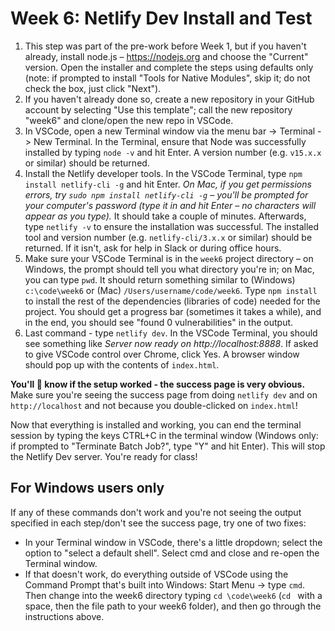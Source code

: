 # Week 6: Netlify Dev Install and Test

1. This step was part of the pre-work before Week 1, but if you haven't already, install node.js – https://nodejs.org and choose the "Current" version. Open the installer and complete the steps using defaults only (note: if prompted to install "Tools for Native Modules", skip it; do not check the box, just click "Next").
1. If you haven't already done so, create a new repository in your GitHub account by selecting "Use this template"; call the new repository "week6" and clone/open the new repo in VSCode.
1. In VSCode, open a new Terminal window via the menu bar -> Terminal -> New Terminal. In the Terminal, ensure that Node was successfully installed by typing `node -v` and hit Enter. A version number (e.g. `v15.x.x` or similar) should be returned.  
1. Install the Netlify developer tools. In the VSCode Terminal, type `npm install netlify-cli -g` and hit Enter. *On Mac, if you get permissions errors, try `sudo npm install netlify-cli -g` – you'll be prompted for your computer's password (type it in and hit Enter – no characters will appear as you type).* It should take a couple of minutes. Afterwards, type `netlify -v` to ensure the installation was successful.  The installed tool and version number (e.g. `netlify-cli/3.x.x` or similar) should be returned.  If it isn't, ask for help in Slack or during office hours.
1. Make sure your VSCode Terminal is in the `week6` project directory – on Windows, the prompt should tell you what directory you're in; on Mac, you can type `pwd`. It should return something similar to (Windows) `c:\code\week6` or (Mac) `/Users/username/code/week6`. Type `npm install` to install the rest of the dependencies (libraries of code) needed for the project.  You should get a progress bar (sometimes it takes a while), and in the end, you should see "found 0 vulnerabilities" in the output.
1. Last command - type `netlify dev`. In the VSCode Terminal, you should see something like *Server now ready on http://localhost:8888*. If asked to give VSCode control over Chrome, click Yes. A browser window should pop up with the contents of `index.html`.

**You'll 💯 know if the setup worked - the success page is very obvious.** Make sure you're seeing the success page from doing `netlify dev` and on `http://localhost` and not because you double-clicked on `index.html`!

Now that everything is installed and working, you can end the terminal session by typing the keys CTRL+C in the terminal window (Windows only: if prompted to "Terminate Batch Job?", type "Y" and hit Enter).  This will stop the Netlify Dev server.  You're ready for class!

## For Windows users only

If any of these commands don't work and you're not seeing the output specified in each step/don't see the success page, try one of two fixes:

- In your Terminal window in VSCode, there's a little dropdown; select the option to "select a default shell". Select cmd and close and re-open the Terminal window.
- If that doesn't work, do everything outside of VSCode using the Command Prompt that's built into Windows: Start Menu -> type `cmd`. Then change into the week6 directory typing `cd \code\week6` (`cd ` with a space, then the file path to your week6 folder), and then go through the instructions above.